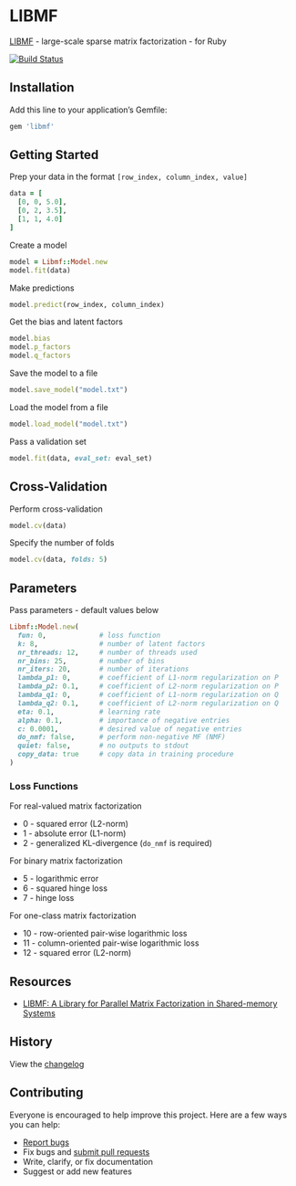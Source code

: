# LIBMF

[LIBMF](https://github.com/cjlin1/libmf) - large-scale sparse matrix factorization - for Ruby

[![Build Status](https://travis-ci.org/ankane/libmf.svg?branch=master)](https://travis-ci.org/ankane/libmf)

## Installation

Add this line to your application’s Gemfile:

```ruby
gem 'libmf'
```

## Getting Started

Prep your data in the format `[row_index, column_index, value]`

```ruby
data = [
  [0, 0, 5.0],
  [0, 2, 3.5],
  [1, 1, 4.0]
]
```

Create a model

```ruby
model = Libmf::Model.new
model.fit(data)
```

Make predictions

```ruby
model.predict(row_index, column_index)
```

Get the bias and latent factors

```ruby
model.bias
model.p_factors
model.q_factors
```

Save the model to a file

```ruby
model.save_model("model.txt")
```

Load the model from a file

```ruby
model.load_model("model.txt")
```

Pass a validation set

```ruby
model.fit(data, eval_set: eval_set)
```

## Cross-Validation

Perform cross-validation

```ruby
model.cv(data)
```

Specify the number of folds

```ruby
model.cv(data, folds: 5)
```

## Parameters

Pass parameters - default values below

```ruby
Libmf::Model.new(
  fun: 0,             # loss function
  k: 8,               # number of latent factors
  nr_threads: 12,     # number of threads used
  nr_bins: 25,        # number of bins
  nr_iters: 20,       # number of iterations
  lambda_p1: 0,       # coefficient of L1-norm regularization on P
  lambda_p2: 0.1,     # coefficient of L2-norm regularization on P
  lambda_q1: 0,       # coefficient of L1-norm regularization on Q
  lambda_q2: 0.1,     # coefficient of L2-norm regularization on Q
  eta: 0.1,           # learning rate
  alpha: 0.1,         # importance of negative entries
  c: 0.0001,          # desired value of negative entries
  do_nmf: false,      # perform non-negative MF (NMF)
  quiet: false,       # no outputs to stdout
  copy_data: true     # copy data in training procedure
)
```

### Loss Functions

For real-valued matrix factorization

- 0 - squared error (L2-norm)
- 1 - absolute error (L1-norm)
- 2 - generalized KL-divergence (`do_nmf` is required)

For binary matrix factorization

- 5 - logarithmic error
- 6 - squared hinge loss
- 7 - hinge loss

For one-class matrix factorization

- 10 - row-oriented pair-wise logarithmic loss
- 11 - column-oriented pair-wise logarithmic loss
- 12 - squared error (L2-norm)

## Resources

- [LIBMF: A Library for Parallel Matrix Factorization in Shared-memory Systems](https://www.csie.ntu.edu.tw/~cjlin/papers/libmf/libmf_open_source.pdf)

## History

View the [changelog](https://github.com/ankane/libmf/blob/master/CHANGELOG.md)

## Contributing

Everyone is encouraged to help improve this project. Here are a few ways you can help:

- [Report bugs](https://github.com/ankane/libmf/issues)
- Fix bugs and [submit pull requests](https://github.com/ankane/libmf/pulls)
- Write, clarify, or fix documentation
- Suggest or add new features
